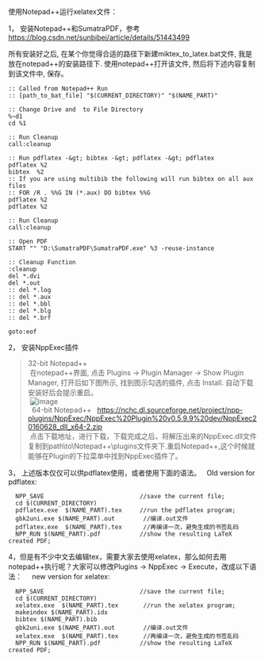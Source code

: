 
使用Notepad++运行xelatex文件：

1， 安装Notepad++和SumatraPDF，参考
https://blog.csdn.net/sunbibei/article/details/51443499   

所有安装好之后, 在某个你觉得合适的路径下新建miktex_to_latex.bat文件, 我是放在notepad++的安装路径下. 使用notepad++打开该文件, 然后将下述内容复制到该文件中, 保存。   
```
:: Called from Notepad++ Run  
:: [path_to_bat_file] "$(CURRENT_DIRECTORY)" "$(NAME_PART)"  

:: Change Drive and  to File Directory  
%~d1  
cd %1

:: Run Cleanup  
call:cleanup  

:: Run pdflatex -&gt; bibtex -&gt; pdflatex -&gt; pdflatex  
pdflatex %2  
bibtex  %2  
:: If you are using multibib the following will run bibtex on all aux files  
:: FOR /R . %%G IN (*.aux) DO bibtex %%G  
pdflatex %2  
pdflatex %2  

:: Run Cleanup  
call:cleanup  

:: Open PDF  
START "" "D:\SumatraPDF\SumatraPDF.exe" %3 -reuse-instance  

:: Cleanup Function  
:cleanup  
del *.dvi
del *.out
:: del *.log 
:: del *.aux  
:: del *.bbl    
:: del *.blg  
:: del *.brf  

goto:eof  
```

2， 安装NppExec插件    
 >32-bit Notepad++   
  在notepad++界面, 点击 Plugins -> Plugin Manager -> Show Plugin Manager, 打开后如下图所示, 找到图示勾选的插件, 点击 Install. 自动下载安装好后会提示重启。  
  ![image](https://img-blog.csdn.net/20160518133702452)  
  
 >64-bit Notepad++   
  https://nchc.dl.sourceforge.net/project/npp-plugins/NppExec/NppExec%20Plugin%20v0.5.9.9%20dev/NppExec20160628_dll_x64-2.zip  
  点击下载地址，进行下载，下载完成之后，将解压出来的NppExec.dll文件复制到path\to\Notepad++\plugins文件夹下.重启Notepad++,这个时候就能够在Plugin的下拉菜单中找到NppExec插件了。  
  

3， 上述版本仅仅可以供pdflatex使用，或者使用下面的语法。  
Old version for pdflatex:    
```
  NPP_SAVE                           //save the current file;  
  cd $(CURRENT_DIRECTORY)   
  pdflatex.exe  $(NAME_PART).tex     //run the pdflatex program;  
  gbk2uni.exe $(NAME_PART).out        //编译.out文件  
  pdflatex.exe  $(NAME_PART).tex      //再编译一次，避免生成的书签乱码  
  NPP_RUN $(NAME_PART).pdf           //show the resulting LaTeX created PDF;  
```

4，但是有不少中文去编辑tex，需要大家去使用xelatex，那么如何去用notepad++执行呢？大家可以修改Plugins -> NppExec -> Execute，改成以下语法：    
new version for xelatex:     
```
  NPP_SAVE                           //save the current file;  
  cd $(CURRENT_DIRECTORY)   
  xelatex.exe  $(NAME_PART).tex       //run the xelatex program;  
  makeindex $(NAME_PART).idx  
  bibtex $(NAME_PART).bib  
  gbk2uni.exe $(NAME_PART).out        //编译.out文件  
  xelatex.exe  $(NAME_PART).tex       //再编译一次，避免生成的书签乱码  
  NPP_RUN $(NAME_PART).pdf           //show the resulting LaTeX created PDF;  
```

